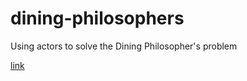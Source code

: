 dining-philosophers
===================

Using actors to solve the Dining Philosopher's problem

[link](https://practicingruby.com/articles/gentle-intro-to-actor-based-concurrency)
